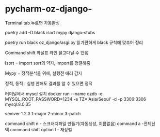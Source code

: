 # pycharm-oz-django-

Terminal tab 누르면 자동완성

poetry add -D black isort mypy django-stubs

poetry run black oz_django/asgi.py
읽기편하게 black 규칙에 맞추어 정리

Command shift 화살표 라인 끌고다닐 수 있음

Isort = import sort의 약자, import를 정렬해줌

Mypy = 정적분석을 위헤, 실행전 에러 감지

정적, 동적 : 실행 안해도 결과를 알 수 있으면 정적

터미널에서 mysql 설치
docker run --name ozdb -e MYSQL_ROOT_PASSWORD=1234 -e TZ='Asia/Seoul' -d -p 3306:3306 mysql:8.0.35

semver 1.2.3
1-major 2-minor 3-patch

command shift n - 스크래치파일 만들기(자동생성, 이름없음)
command a -전체선택
command shift option l - 재정렬

